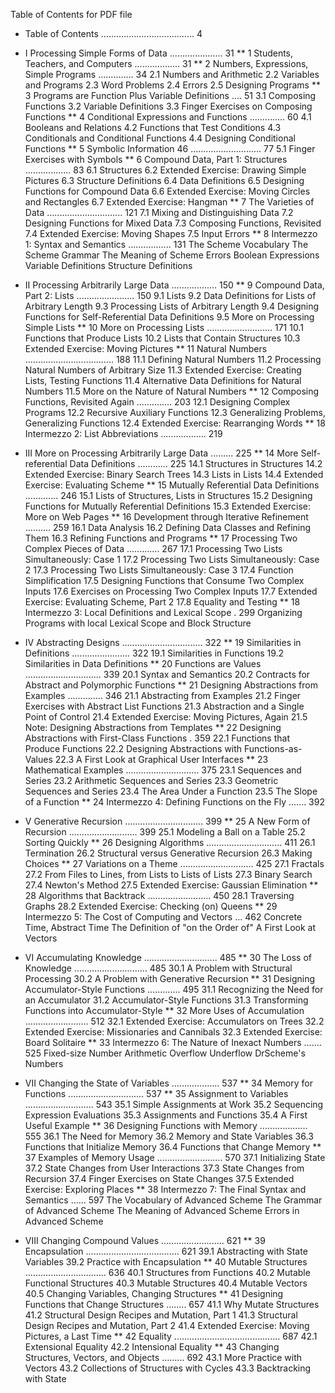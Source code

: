 Table of Contents for PDF file

* Table of Contents .....................................   4

* I Processing Simple Forms of Data .....................  31
** 1 Students, Teachers, and Computers ..................  31
** 2 Numbers, Expressions, Simple Programs ..............  34
2.1 Numbers and Arithmetic
2.2 Variables and Programs
2.3 Word Problems
2.4 Errors
2.5 Designing Programs
** 3 Programs are Function Plus Variable Definitions ....  51 
3.1 Composing Functions
3.2 Variable Definitions
3.3 Finger Exercises on Composing Functions
** 4 Conditional Expressions and Functions ..............  60
4.1 Booleans and Relations
4.2 Functions that Test Conditions
4.3 Conditionals and Conditional Functions
4.4 Designing Conditional Functions
** 5 Symbolic Information 46 ............................  77
5.1 Finger Exercises with Symbols
** 6 Compound Data, Part 1: Structures ..................  83
6.1 Structures
6.2 Extended Exercise: Drawing Simple Pictures
6.3 Structure Definitions
6.4 Data Definitions
6.5 Designing Functions for Compound Data
6.6 Extended Exercise: Moving Circles and Rectangles
6.7 Extended Exercise: Hangman
** 7 The Varieties of Data .............................. 121
7.1 Mixing and Distinguishing Data
7.2 Designing Functions for Mixed Data
7.3 Composing Functions, Revisited
7.4 Extended Exercise: Moving Shapes
7.5 Input Errors
** 8 Intermezzo 1: Syntax and Semantics ................. 131
The Scheme Vocabulary
The Scheme Grammar
The Meaning of Scheme
Errors
Boolean Expressions
Variable Definitions
Structure Definitions

* II Processing Arbitrarily Large Data .................. 150
** 9 Compound Data, Part 2: Lists ....................... 150 
9.1 Lists 
9.2 Data Definitions for Lists of Arbitrary Length
9.3 Processing Lists of Arbitrary Length
9.4 Designing Functions for Self-Referential Data Definitions
9.5 More on Processing Simple Lists
** 10 More on Processing Lists .......................... 171
10.1 Functions that Produce Lists
10.2 Lists that Contain Structures
10.3 Extended Exercise: Moving Pictures
** 11 Natural Numbers ................................... 188
11.1 Defining Natural Numbers
11.2 Processing Natural Numbers of Arbitrary Size
11.3 Extended Exercise: Creating Lists, Testing Functions
11.4 Alternative Data Definitions for Natural Numbers
11.5 More on the Nature of Natural Numbers
** 12 Composing Functions, Revisited Again .............. 203
12.1 Designing Complex Programs
12.2 Recursive Auxiliary Functions
12.3 Generalizing Problems, Generalizing Functions
12.4 Extended Exercise: Rearranging Words
** 18 Intermezzo 2: List Abbreviations .................. 219

* III More on Processing Arbitrarily Large Data ......... 225
** 14 More Self-referential Data Definitions ............ 225 
14.1 Structures in Structures
14.2 Extended Exercise: Binary Search Trees
14.3 Lists in Lists
14.4 Extended Exercise: Evaluating Scheme
** 15 Mutually Referential Data Definitions ............. 246
15.1 Lists of Structures, Lists in Structures
15.2 Designing Functions for Mutually Referential Definitions
15.3 Extended Exercise: More on Web Pages
** 16 Development through Iterative Refinement .......... 259
16.1 Data Analysis
16.2 Defining Data Classes and Refining Them
16.3 Refining Functions and Programs
** 17 Processing Two Complex Pieces of Data ............. 267
17.1 Processing Two Lists Simultaneously: Case 1
17.2 Processing Two Lists Simultaneously: Case 2
17.3 Processing Two Lists Simultaneously: Case 3
17.4 Function Simplification
17.5 Designing Functions that Consume Two Complex Inputs
17.6 Exercises on Processing Two Complex Inputs
17.7 Extended Exercise: Evaluating Scheme, Part 2
17.8 Equality and Testing
** 18 Intermezzo 3: Local Definitions and Lexical Scope . 299
Organizing Programs with local
Lexical Scope and Block Structure

* IV Abstracting Designs ................................ 322
** 19 Similarities in Definitions ....................... 322
19.1 Similarities in Functions
19.2 Similarities in Data Definitions
** 20 Functions are Values .............................. 339
20.1 Syntax and Semantics
20.2 Contracts for Abstract and Polymorphic Functions
** 21 Designing Abstractions from Examples .............. 346
21.1 Abstracting from Examples
21.2 Finger Exercises with Abstract List Functions
21.3 Abstraction and a Single Point of Control
21.4 Extended Exercise: Moving Pictures, Again
21.5 Note: Designing Abstractions from Templates
** 22 Designing Abstractions with First-Class Functions . 359
22.1 Functions that Produce Functions
22.2 Designing Abstractions with Functions-as-Values
22.3 A First Look at Graphical User Interfaces
** 23 Mathematical Examples ............................. 375
23.1 Sequences and Series
23.2 Arithmetic Sequences and Series
23.3 Geometric Sequences and Series
23.4 The Area Under a Function
23.5 The Slope of a Function
** 24 Intermezzo 4: Defining Functions on the Fly ....... 392

* V Generative Recursion  ............................... 399
** 25 A New Form of Recursion ........................... 399
25.1 Modeling a Ball on a Table
25.2 Sorting Quickly
** 26 Designing Algorithms .............................. 411
26.1 Termination
26.2 Structural versus Generative Recursion
26.3 Making Choices
** 27 Variations on a Theme ............................. 425
27.1 Fractals
27.2 From Files to Lines, from Lists to Lists of Lists
27.3 Binary Search
27.4 Newton's Method
27.5 Extended Exercise: Gaussian Elimination
** 28 Algorithms that Backtrack ......................... 450
28.1 Traversing Graphs
28.2 Extended Exercise: Checking (on) Queens
** 29 Intermezzo 5: The Cost of Computing and Vectors ... 462
Concrete Time, Abstract Time
The Definition of "on the Order of"
A First Look at Vectors

* VI Accumulating Knowledge ............................. 485
** 30 The Loss of Knowledge ............................. 485
30.1 A Problem with Structural Processing
30.2 A Problem with Generative Recursion
** 31 Designing Accumulator-Style Functions ............. 495
31.1 Recognizing the Need for an Accumulator
31.2 Accumulator-Style Functions
31.3 Transforming Functions into Accumulator-Style
** 32 More Uses of Accumulation ......................... 512
32.1 Extended Exercise: Accumulators on Trees
32.2 Extended Exercise: Missionaries and Cannibals
32.3 Extended Exercise: Board Solitaire
** 33 Intermezzo 6: The Nature of Inexact Numbers ....... 525
Fixed-size Number Arithmetic
Overflow
Underflow
DrScheme's Numbers

* VII Changing the State of Variables ................... 537
** 34 Memory for Functions .............................. 537 
** 35 Assignment to Variables ........................... 543
35.1 Simple Assignments at Work
35.2 Sequencing Expression Evaluations
35.3 Assignments and Functions
35.4 A First Useful Example
** 36 Designing Functions with Memory ................... 555
36.1 The Need for Memory
36.2 Memory and State Variables
36.3 Functions that Initialize Memory
36.4 Functions that Change Memory
** 37 Examples of Memory Usage .......................... 570
37.1 Initializing State
37.2 State Changes from User Interactions
37.3 State Changes from Recursion 
37.4 Finger Exercises on State Changes
37.5 Extended Exercise: Exploring Places
** 38 Intermezzo 7: The Final Syntax and Semantics ...... 597
The Vocabulary of Advanced Scheme
The Grammar of Advanced Scheme
The Meaning of Advanced Scheme
Errors in Advanced Scheme

* VIII Changing Compound Values ......................... 621
** 39 Encapsulation ..................................... 621
39.1 Abstracting with State Variables
39.2 Practice with Encapsulation
** 40 Mutable Structures ................................ 636
40.1 Structures from Functions
40.2 Mutable Functional Structures
40.3 Mutable Structures
40.4 Mutable Vectors
40.5 Changing Variables, Changing Structures
** 41 Designing Functions that Change Structures ........ 657
41.1 Why Mutate Structures
41.2 Structural Design Recipes and Mutation, Part 1
41.3 Structural Design Recipes and Mutation, Part 2
41.4 Extended Exercise: Moving Pictures, a Last Time
** 42 Equality .......................................... 687
42.1 Extensional Equality
42.2 Intensional Equality
** 43 Changing Structures, Vectors, and Objects ......... 692
43.1 More Practice with Vectors
43.2 Collections of Structures with Cycles
43.3 Backtracking with State
